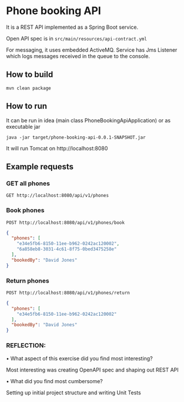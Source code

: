 # Phone booking API

It is a REST API implemented as a Spring Boot service.

Open API spec is in `src/main/resources/api-contract.yml`

For messaging, it uses embedded ActiveMQ.
Service has Jms Listener which logs messages received in the queue to the console.

## How to build

```
mvn clean package
```

## How to run

It can be run in idea (main class PhoneBookingApiApplication) or as executable jar

```
java -jar target/phone-booking-api-0.0.1-SNAPSHOT.jar
```

It will run Tomcat on http://localhost:8080

## Example requests

### GET all phones

```
GET http://localhost:8080/api/v1/phones
```

### Book phones

```
POST http://localhost:8080/api/v1/phones/book
```

```json
{
  "phones": [
    "e34e5fb6-8150-11ee-b962-0242ac120002",
    "6a858eb8-3031-4c61-8f75-0bed3475258e"
  ],
  "bookedBy": "David Jones"
}
```

### Return phones

```
POST http://localhost:8080/api/v1/phones/return
```

```json
{
  "phones": [
    "e34e5fb6-8150-11ee-b962-0242ac120002"
  ],
  "bookedBy": "David Jones"
}
```

### REFLECTION:
• What aspect of this exercise did you find most interesting?

Most interesting was creating OpenAPI spec and shaping out REST API

• What did you find most cumbersome?

Setting up initial project structure and writing Unit Tests